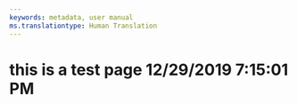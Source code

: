 ```yaml
---
keywords: metadata, user manual
ms.translationtype: Human Translation
---
```

# this is a test page 12/29/2019 7:15:01 PM